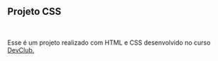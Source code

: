 <h2> Projeto CSS</h2>
<br>
<p>Esse é um projeto realizado com HTML e CSS desenvolvido no curso <a href="https://rodolfomori.com">DevClub.</a> </p>
